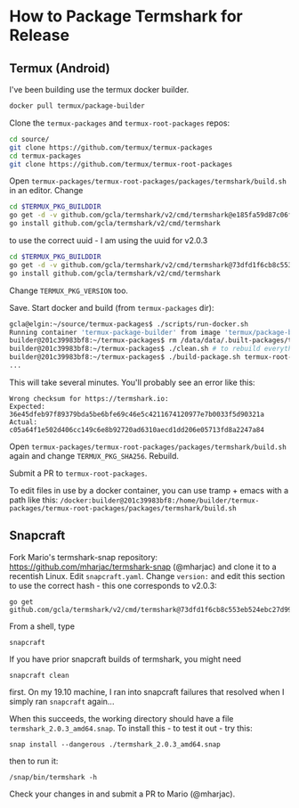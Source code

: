 # How to Package Termshark for Release

## Termux (Android)

I've been building use the termux docker builder.

```bash
docker pull termux/package-builder
```

Clone the `termux-packages` and `termux-root-packages` repos:

```bash
cd source/
git clone https://github.com/termux/termux-packages
cd termux-packages
git clone https://github.com/termux/termux-root-packages
```

Open `termux-packages/termux-root-packages/packages/termshark/build.sh` in an editor. Change

```bash
cd $TERMUX_PKG_BUILDDIR
go get -d -v github.com/gcla/termshark/v2/cmd/termshark@e185fa59d87c06fe1bafb83ce6dc15591434ccc8
go install github.com/gcla/termshark/v2/cmd/termshark
```

to use the correct uuid - I am using the uuid for v2.0.3

```bash
cd $TERMUX_PKG_BUILDDIR
go get -d -v github.com/gcla/termshark/v2/cmd/termshark@73dfd1f6cb8c553eb524ebc27d991f637c1ac5ea
go install github.com/gcla/termshark/v2/cmd/termshark
```

Change `TERMUX_PKG_VERSION` too.

Save. Start docker and build (from `termux-packages` dir):

```bash
gcla@elgin:~/source/termux-packages$ ./scripts/run-docker.sh 
Running container 'termux-package-builder' from image 'termux/package-builder'...
builder@201c39983bf8:~/termux-packages$ rm /data/data/.built-packages/termshark
builder@201c39983bf8:~/termux-packages$ ./clean.sh # to rebuild everything!
builder@201c39983bf8:~/termux-packages$ ./build-package.sh termux-root-packages/packages/termshark/
...
```

This will take several minutes. You'll probably see an error like this:

```
Wrong checksum for https://termshark.io:
Expected: 36e45dfeb97f89379bda5be6bfe69c46e5c4211674120977e7b0033f5d90321a
Actual:   c05a64f1e502d406cc149c6e8b92720ad6310aecd1dd206e05713fd8a2247a84
```

Open `termux-packages/termux-root-packages/packages/termshark/build.sh` again and change `TERMUX_PKG_SHA256`. Rebuild.

Submit a PR to `termux-root-packages`.

To edit files in use by a docker container, you can use tramp + emacs with a path like this: `/docker:builder@201c39983bf8:/home/builder/termux-packages/termux-root-packages/packages/termshark/build.sh`

## Snapcraft

Fork Mario's termshark-snap repository: https://github.com/mharjac/termshark-snap (@mharjac) and clone it to a recentish Linux. Edit `snapcraft.yaml`. Change `version:` and edit this section to use the correct hash - this one corresponds to v2.0.3:

```
go get github.com/gcla/termshark/v2/cmd/termshark@73dfd1f6cb8c553eb524ebc27d991f637c1ac5ea
```

From a shell, type

```
snapcraft
```

If you have prior snapcraft builds of termshark, you might need

```
snapcraft clean
```

first. On my 19.10 machine, I ran into snapcraft failures that resolved when I simply ran `snapcraft` again...

When this succeeds, the working directory should have a file `termshark_2.0.3_amd64.snap`. To install this - to test it out - try this:

```
snap install --dangerous ./termshark_2.0.3_amd64.snap
```

then to run it:

```
/snap/bin/termshark -h
```

Check your changes in and submit a PR to Mario (@mharjac).


